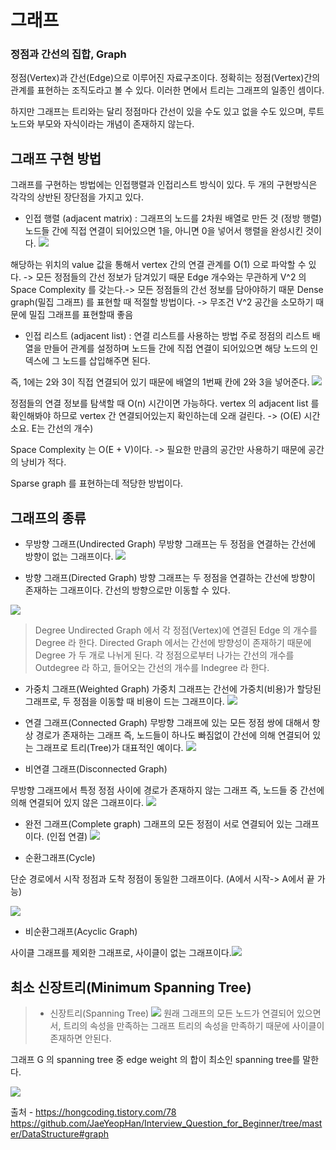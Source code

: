 # 그래프
### 정점과 간선의 집합, Graph
정점(Vertex)과 간선(Edge)으로 이루어진 자료구조이다.
정확히는 정점(Vertex)간의 관계를 표현하는 조직도라고 볼 수 있다.
이러한 면에서 트리는 그래프의 일종인 셈이다.

하지만 그래프는 트리와는 달리 정점마다 간선이 있을 수도 있고 없을 수도 있으며, 루트노드와 부모와 자식이라는 개념이 존재하지 않는다.



## 그래프 구현 방법

그래프를 구현하는 방법에는 인접행렬과 인접리스트 방식이 있다. 두 개의 구현방식은 각각의 상반된 장단점을 가지고 있다.

- 인접 행렬 (adjacent matrix) : 그래프의 노드를 2차원 배열로 만든 것 (정방 행렬)
노드들 간에 직접 연결이 되어있으면 1을, 아니면 0을 넣어서 행렬을 완성시킨 것이다.
![](https://velog.velcdn.com/images/jifrozen/post/3bb13bd3-8d29-4092-a19b-e21015154c1a/image.png)

해당하는 위치의 value 값을 통해서 vertex 간의 연결 관계를 O(1) 으로 파악할 수 있다. -> 모든 정점들의 간선 정보가 담겨있기 때문
Edge 개수와는 무관하게 V^2 의 Space Complexity 를 갖는다.-> 모든 정점들의 간선 정보를 담아야하기 때문
Dense graph(밀집 그래프) 를 표현할 때 적절할 방법이다. -> 무조건 V^2 공간을 소모하기 때문에 밀집 그래프를 표현할때 좋음

- 인접 리스트 (adjacent list) : 연결 리스트를 사용하는 방법
주로 정점의 리스트 배열을 만들어 관계를 설정하며 노드들 간에 직접 연결이 되어있으면 해당 노드의 인덱스에 그 노드를 삽입해주면 된다.

즉, 1에는 2와 3이 직접 연결되어 있기 때문에 배열의 1번째 칸에 2와 3을 넣어준다.
![](https://velog.velcdn.com/images/jifrozen/post/2be5824b-4801-4731-b9ec-fea2cb31d482/image.png)

정점들의 연결 정보를 탐색할 때 O(n) 시간이면 가능하다.
vertex 의 adjacent list 를 확인해봐야 하므로 vertex 간 연결되어있는지 확인하는데 오래 걸린다. ->  (O(E) 시간 소요. E는 간선의 개수)

Space Complexity 는 O(E + V)이다. -> 필요한 만큼의 공간만 사용하기 때문에 공간의 낭비가 적다.

Sparse graph 를 표현하는데 적당한 방법이다.

## 그래프의 종류

- 무방향 그래프(Undirected Graph)
무방향 그래프는 두 정점을 연결하는 간선에 방향이 없는 그래프이다.
![](https://velog.velcdn.com/images/jifrozen/post/da79b8a3-bf8b-4307-9fa8-de990d89a4f0/image.png)

- 방향 그래프(Directed Graph)
방향 그래프는 두 정점을 연결하는 간선에 방향이 존재하는 그래프이다.
간선의 방향으로만 이동할 수 있다.

![](https://velog.velcdn.com/images/jifrozen/post/1b9aa323-9ecc-4f96-b1a2-24b4c13daacd/image.png)

> Degree
Undirected Graph 에서 각 정점(Vertex)에 연결된 Edge 의 개수를 Degree 라 한다. Directed Graph 에서는 간선에 방향성이 존재하기 때문에 Degree 가 두 개로 나뉘게 된다. 각 정점으로부터 나가는 간선의 개수를 Outdegree 라 하고, 들어오는 간선의 개수를 Indegree 라 한다.

- 가중치 그래프(Weighted Graph)
가중치 그래프는 간선에 가중치(비용)가 할당된 그래프로, 두 정점을 이동할 때 비용이 드는 그래프이다.
![](https://velog.velcdn.com/images/jifrozen/post/e7aa8bea-eb57-4447-b7c3-e74aadf7d2b7/image.png)

- 연결 그래프(Connected Graph)
무방향 그래프에 있는 모든 정점 쌍에 대해서 항상 경로가 존재하는 그래프
즉, 노드들이 하나도 빠짐없이 간선에 의해 연결되어 있는 그래프로 트리(Tree)가 대표적인 예이다.
![](https://velog.velcdn.com/images/jifrozen/post/202ce82b-156b-4996-b74a-3f9cd8be79c8/image.png)

- 비연결 그래프(Disconnected Graph)

무방향 그래프에서 특정 정점 사이에 경로가 존재하지 않는 그래프
즉, 노드들 중 간선에 의해 연결되어 있지 않은 그래프이다.
![](https://velog.velcdn.com/images/jifrozen/post/471b247f-3c81-4b69-aa58-92acd5fece5f/image.png)


- 완전 그래프(Complete graph)
그래프의 모든 정점이 서로 연결되어 있는 그래프이다. (인접 연결)
![](https://velog.velcdn.com/images/jifrozen/post/0e53368b-f90e-4766-935f-00c02a48e62c/image.png)


- 순환그래프(Cycle)

단순 경로에서 시작 정점과 도착 정점이 동일한 그래프이다. (A에서 시작-> A에서 끝 가능)

![](https://velog.velcdn.com/images/jifrozen/post/c8957525-7ebb-455a-9bea-9e12e8b8667f/image.png)

- 비순환그래프(Acyclic Graph)

사이클 그래프를 제외한 그래프로, 사이클이 없는 그래프이다.![](https://velog.velcdn.com/images/jifrozen/post/7e8c5a4e-85c1-4265-b5ee-7c803f870c86/image.png)

## 최소 신장트리(Minimum Spanning Tree)

>- 신장트리(Spanning Tree)
![](https://velog.velcdn.com/images/jifrozen/post/050524a7-d17a-4ef6-b623-03e37993f05b/image.png)
원래 그래프의 모든 노드가 연결되어 있으면서, 트리의 속성을 만족하는 그래프
트리의 속성을 만족하기 때문에 사이클이 존재하면 안된다.


그래프 G 의 spanning tree 중 edge weight 의 합이 최소인 spanning tree를 말한다.

![](https://velog.velcdn.com/images/jifrozen/post/ef25933c-cc9c-49ac-b4ac-a81d2440e47b/image.png)


출처 - https://hongcoding.tistory.com/78
https://github.com/JaeYeopHan/Interview_Question_for_Beginner/tree/master/DataStructure#graph